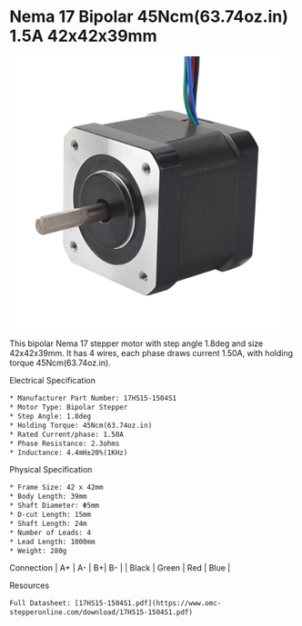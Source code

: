 # Nema 17 Bipolar 45Ncm(63.74oz.in) 1.5A 42x42x39mm

<img src="../images/17HS15-1504S1.webp" width=480 height=480 title="foto" />

This bipolar Nema 17 stepper motor with step angle 1.8deg and size 42x42x39mm. It has 4 wires, each phase draws current 1.50A, with holding torque 45Ncm(63.74oz.in).

Electrical Specification

    * Manufacturer Part Number: 17HS15-1504S1
    * Motor Type: Bipolar Stepper
    * Step Angle: 1.8deg
    * Holding Torque: 45Ncm(63.74oz.in)
    * Rated Current/phase: 1.50A
    * Phase Resistance: 2.3ohms
    * Inductance: 4.4mH±20%(1KHz)

Physical Specification

    * Frame Size: 42 x 42mm
    * Body Length: 39mm
    * Shaft Diameter: Φ5mm
    * D-cut Length: 15mm
    * Shaft Length: 24m
    * Number of Leads: 4
    * Lead Length: 1000mm
    * Weight: 280g


Connection
| A+ | A- | B+| B- |
| Black | Green | Red | Blue |
	
Resources

    Full Datasheet: [17HS15-1504S1.pdf](https://www.omc-stepperonline.com/download/17HS15-1504S1.pdf)
